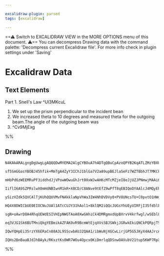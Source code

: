 ```yaml
---

excalidraw-plugin: parsed
tags: [excalidraw]

---
```

==⚠  Switch to EXCALIDRAW VIEW in the MORE OPTIONS menu of this document. ⚠== You can decompress Drawing data with the command palette: 'Decompress current Excalidraw file'. For more info check in plugin settings under 'Saving'


# Excalidraw Data
## Text Elements
Part 1. Snell's Law ^Ul3MKcuL

1. We set up the prism perpendicular to the incident bean 
2. We increased theta to 10 degrees and measured theta for the outgoing beam.The angle of the outgoing beam was 
3. ^Cv9MjExg

%%
## Drawing
```compressed-json
N4KAkARALgngDgUwgLgAQQQDwMYEMA2AlgCYBOuA7hADTgQBuCpAzoQPYB2KqATLZMzYBXUtiRoIACyhQ4zZAHoFAc0JRJQgEYA6bGwC2CgF7N6hbEcK4OCtptbErHALRY8RMpWdx8Q1TdIEfARcZgRmBShcZQUebQBWbQAGGjoghH0EDihmbgBtcDBQMBKIEm4IAFV8AGYAWQBpbCEAGVSSyFhECqgsKHbSzG5nHh4ARm0AdkmANiSagBZ5yZ4V

sf5SmGGasYBOBJ45hfik+MmTgA4ZyY3IChJ1blGa7V2a89upBEJlaSeFz7WZTBbhJT7MKCkNgAawQAGE2Pg2KQKgBiMYIDEYgaQTS4bDQ5RQoQcYgIpEoiSQ6zMOC4QLZHEQABmhHw+AAyrAQRJBB4mRCobCAOoPSSghLgyEwhBcmA89B88qfYm/DjhXJodaFSBsOnYNRbLVJME6iBE4RwACSxE1qDyAF1PszyJkbdwOEJ2Z9CKSsBVcGMmcTSer

mHbPd6zWEEMRuPF3iddhdJjVPowWOwuGhJrt00xWJwAHKcMTcMZjeI8eJjUZJPNmwjMAAi6V6cbQzIIYU+mmEpIAosFMtkI178J8hHBiLh2+WVhckudZmMZtdPkQONCPeON2wCbHuF38D2zb1MP0JAAFelQVATVAc9XsgDkzFQLUowcoABU+hUb1IO8HyfIJ8DfD8v2dTgoA5QgjHEXhTQ6FkYIAMVwfQ2SNVA0zPPoAEEiGUbN0GCZl+nzIDzAI

IiflI6A9SZPRslwX0mHdNBIwnM1kR+X0CD/C8ANve9tEfZ9wPfT8qEBIQoDYAAlcJ4MQyEhAQDd2IACW+X5LzEnhCgAXw2YpSnKCQ4XoXY6gAKwHTBlCZLpEOgf9PiGNARlObQaguXZdhrGYeBqE0Fn8z4cJGGZEj2BZDgSlMEwWbUUPuYhHjQeJF20BZJjGCKEp4E1QpmT5JD0v4tQWAEzSBBVkNKQUZXJZE0SxTEkF7fFCRDMlEXaqlyA4Wl6S

ySizVZdk5QVCAlTjKUhQQUVMvFNAkklaNpVhWa3IW4NhDVDVy0+PV8UNcsTU+C0pxtO1HWdV0EE41BuJ9P0vPQXAeEOkliDDMcoxQmMO3vBcanGNc8JQjNC1ImoaniKj4ZLDgyxzC54jOSYLlCn0WzbQ9O27TSzT7f6hwyCagZ4lCpxnOctQXJc5iOMKtK3HdgdKJEDzB49TxQ88DIgB9hQQVAwjvKdUHUSW4FIJt9FQRBSEQUlzC9ek5bYOXKoA

HQ4X0DWICbUE0EIOCNuJUAl1ATcCUJY31hAol1+8klQM2iQQcJUGsYhUEyUIRFjI35fd5lkVd1BhCgZQ2F9ZQLZCfRtB/SqA44YFJbYZlXaN+PE+T1PMNQChQiNl5vwoITRfFyXpdQWX5dVpXmBVtWNccZp8B1hTY5Nkhzct6xUBt8T7cdkIwiDyPcA9sYvZ9wJ/cD4PZ7D+fKqjmO2+LpOc7L9PM8lhq84Lg/5JL4+x5Vyv32r7QmWj7I4IQp4m

sgN+oAwrD8A4RhqUEWdESIVHIpNWGTAoA0XwGAhiCk4DMRgmxdUpBXrvV4krfwgl/wSEblLN2Lc4Cx0VsrVWTAe5a37qQD2bdh5m2yGXDgE8OC22nujJ2c9Xbu0Hsvb2CBfbr1JJvUOgQd5u0XtHOh18E5HxTvfDOWcL5xyvlnQ+pd74V1CGwmuckFLKVYJ/EmJ4yYoU3AgXSPxqqGRMuAJ0dBcBwDgFyWciFzLQEqpkCoM5SDbg2AwQgCAKAACF

eq3VJG1Sk6BUTMniQkgYEBmikAZFAK0vR9BcmWtEjqXVsSBJSWkjJGRwkEkiQNCkPQRpjTSUkopE0Sn6DQmyTk3J9qImVIUZJIhimZOyTKVaWVUCbWRt0hp2QmkDN2u0ioB1Cm9MaZkxSR1JCA1OuMxZkzMkAHl9SXWNE1HpqSlkZDQuhTC2FuDAOOX0s5MEP6IRKgsk52yMj1wQRAhAFF6lbPSf0qIQECKpLYBQSquAwZYNKBM/5GQBykmBVCMF

IQwYQHpEi35rzYX6ERaCn88A3L9SScwbAUJ2QAA1/ibWuNjXGCwLirjGP5G5JKyX4AAJrcAihcPyPALgMqRpMBYsVFzlW6UYNgBhuDmUgPQAgGlyzaErCZF5dz9ArP+usiQRLAlEhII8r+uqlbEC5AgZB2UjUkDqGwM28LcCaGCALUmlrKlDVQDKiAoTESotIMoPEAAKcYNxeBjGDUG6gIyEgAEomTKWUNrGJEBfUBtCmCXgHN01ptGTGlVmysXT

IQHs2BnBaaBJdJhBAyk/RKxztKs0WR7WOu4Opcx0KiDmrlqQDSnwOAVubV21tup5KWP7RpXNpQ7B2QQNgHIT5nHWttb2h1xNUCC1bWimdhBGA/klfgOtwsCVzPSJuzgzEhAQgMPi7oXFdxmj5rCJ1ZiNyhCgARTd27d3c3wPYsApk6DTXCNK4yIBjJAA
```
%%